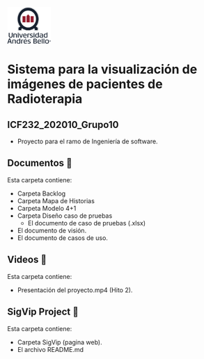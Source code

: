 <img src="Imagenes/logo.png" width="100">

# Sistema para la visualización de imágenes de pacientes de Radioterapia
## ICF232_202010_Grupo10
* Proyecto para el ramo de Ingeniería de software.

## Documentos 📂
Esta carpeta contiene:
* Carpeta Backlog
* Carpeta Mapa de Historias
* Carpeta Modelo 4+1
* Carpeta Diseño caso de pruebas
    * El documento de caso de pruebas (.xlsx)
* El documento de visión.
* El documento de casos de uso.

## Videos 🎥
Esta carpeta contiene:
* Presentación del proyecto.mp4 (Hito 2).

## SigVip Project 🚧
Esta carpeta contiene:
* Carpeta SigVip (pagina web).
* El archivo README.md